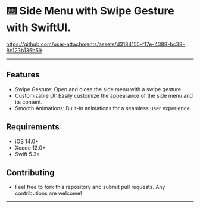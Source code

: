 ⌨️ Side Menu with Swipe Gesture with SwiftUI.
======

https://github.com/user-attachments/assets/d3184155-f17e-4388-bc38-8c123b135b59

------

Features
------

- Swipe Gesture: Open and close the side menu with a swipe gesture.
- Customizable UI: Easily customize the appearance of the side menu and its content.
- Smooth Animations: Built-in animations for a seamless user experience.

Requirements
------

- iOS 14.0+
- Xcode 12.0+
- Swift 5.3+

Contributing
------

- Feel free to fork this repository and submit pull requests. Any contributions are welcome!

------
